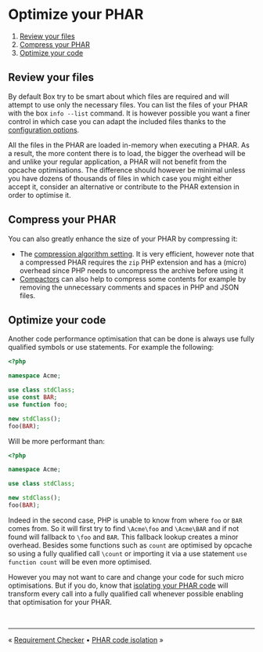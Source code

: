 # Optimize your PHAR

1. [Review your files](#review-your-files)
1. [Compress your PHAR](#compress-your-phar)
1. [Optimize your code](#optimize-your-code)

## Review your files

By default Box try to be smart about which files are required and will attempt to use only the necessary files. You can
list the files of your PHAR with the box `info --list` command. It is however possible you want a finer control in which
case you can adapt the included files thanks to the [configuration options][include-files].

All the files in the PHAR are loaded in-memory when executing a PHAR. As a result, the more content there is to load,
the bigger the overhead will be and unlike your regular application, a PHAR will not benefit from the opcache optimisations.
The difference should however be minimal unless you have dozens of thousands of files in which case you might either
accept it, consider an alternative or contribute to the PHAR extension in order to optimise it.


## Compress your PHAR

You can also greatly enhance the size of your PHAR by compressing it:

- The [compression algorithm setting][compression-algorithm]. It is very efficient, however note that a compressed PHAR
  requires the `zip` PHP extension and has a (micro) overhead since PHP needs to uncompress the archive before using it
- [Compactors][compactors] can also help to compress some contents for example by removing the unnecessary comments and
  spaces in PHP and JSON files.


## Optimize your code

Another code performance optimisation that can be done is always use fully qualified symbols or use statements. For
example the following:

```php
<?php

namespace Acme;

use class stdClass;
use const BAR;
use function foo;

new stdClass();
foo(BAR);
```

Will be more performant than:

```php
<?php

namespace Acme;

use class stdClass;

new stdClass();
foo(BAR);
```

Indeed in the second case, PHP is unable to know from where `foo` or `BAR` comes from. So it will first try to find
`\Acme\foo` and `\Acme\BAR` and if not found will fallback to `\foo` and `BAR`. This fallback lookup creates a
minor overhead. Besides some functions such as `count` are optimised by opcache so using a fully qualified call
`\count` or importing it via a use statement `use function count` will be even more optimised.

However you may not want to care and change your code for such micro optimisations. But if you do, know that
[isolating your PHAR code](#phar-code-isolation) will transform every call into a fully qualified call whenever
possible enabling that optimisation for your PHAR.


<br />
<hr />

« [Requirement Checker](requirement-checker.md) • [PHAR code isolation](code-isolation.md) »


[include-files]: configuration.md#including-files
[compression-algorithm]: configuration.md#compression-algorithm-compression
[compactors]: configuration.md#compactors-compactors
